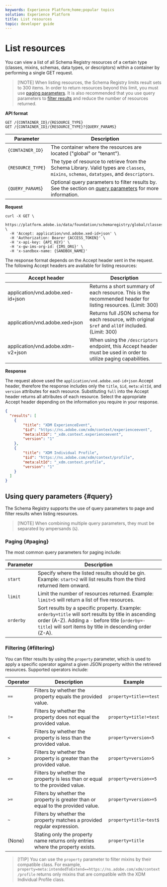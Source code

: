 ```yaml
---
keywords: Experience Platform;home;popular topics
solution: Experience Platform
title: List resources
topic: developer guide
---
```


# List resources

You can view a list of all Schema Registry resources of a certain type (classes, mixins, schemas, data types, or descriptors) within a container by performing a single GET request.

>[!NOTE] When listing resources, the Schema Registry limits result sets to 300 items. In order to return resources beyond this limit, you must use [paging parameters](#paging). It is also recommended that you use query parameters to [filter results](#filtering) and reduce the number of resources returned.

**API format**

```http
GET /{CONTAINER_ID}/{RESOURCE_TYPE}
GET /{CONTAINER_ID}/{RESOURCE_TYPE}?{QUERY_PARAMS}
```

| Parameter | Description |
| --- | --- |
| `{CONTAINER_ID}` | The container where the resources are located ("global" or "tenant"). |
| `{RESOURCE_TYPE}` | The type of resource to retrieve from the Schema Library. Valid types are `classes`, `mixins`, `schemas`, `datatypes`, and `descriptors`. |
| `{QUERY_PARAMS`} | Optional query parameters to filter results by. See the section on [query parameters](#query) for more information. |

**Request**

```SHELL
curl -X GET \
  https://platform.adobe.io/data/foundation/schemaregistry/global/classes&limit=2 \
  -H 'Accept: application/vnd.adobe.xed-id+json' \
  -H 'Authorization: Bearer {ACCESS_TOKEN}' \
  -H 'x-api-key: {API_KEY}' \
  -H 'x-gw-ims-org-id: {IMS_ORG}' \
  -H 'x-sandbox-name: {SANDBOX_NAME}'
```

The response format depends on the Accept header sent in the request. The following Accept headers are available for listing resources:

| Accept header | Description |
| ------- | ------------ |
| application/vnd.adobe.xed-id+json | Returns a short summary of each resource. This is the recommended header for listing resources. (Limit: 300)|
| application/vnd.adobe.xed+json | Returns full JSON schema for each resource, with original `$ref` and `allOf` included. (Limit: 300) |
| application/vnd.adobe.xdm-v2+json | When using the `/descriptors` endpoint, this Accept header must be used in order to utilize paging capabilities. |

**Response**

The request above used the `application/vnd.adobe.xed-id+json` Accept header, therefore the response includes only the `title`, `$id`, `meta:altId`, and `version` attributes for each resource. Substituting `full` into the Accept header returns all attributes of each resource. Select the appropriate Accept header depending on the information you require in your response.

```JSON
{
  "results": [
    {
        "title": "XDM ExperienceEvent",
        "$id": "https://ns.adobe.com/xdm/context/experienceevent",
        "meta:altId": "_xdm.context.experienceevent",
        "version": "1"
    },
    {
        "title": "XDM Individual Profile",
        "$id": "https://ns.adobe.com/xdm/context/profile",
        "meta:altId": "_xdm.context.profile",
        "version": "1"
    }
  ]
}
```

## Using query parameters {#query}

The Schema Registry supports the use of query parameters to page and filter results when listing resources.

>[!NOTE] When combining multiple query parameters, they must be separated by ampersands (`&`).

### Paging {#paging}

The most common query parameters for paging include:

| Parameter | Description |
| --- | --- |
| `start` | Specify where the listed results should be gin. Example: `start=2` will list results from the third returned item onward.  |
| `limit` | Limit the number of resources returned. Example: `limit=5` will return a list of five resources. |
| `orderby` | Sort results by a specific property. Example: `orderby=title` will sort results by title in ascending order (A-Z). Adding a `-` before title (`orderby=-title`) will sort items by title in descending order (Z-A). |

### Filtering {#filtering}

You can filter results by using the `property` parameter, which is used to apply a specific operator against a given JSON property within the retrieved resources. Supported operators include:

| Operator | Description | Example |
| --- | --- | --- |
| `==` | Filters by whether the property equals the provided value. | `property=title==test` |
| `!=` | Filters by whether the property does not equal the provided value. | `property=title!=test` |
| `<` | Filters by whether the property is less than the provided value. | `property=version<5` |
| `>` | Filters by whether the property is greater than the provided value. | `property=version>5` |
| `<=` | Filters by whether the property is less than or equal to the provided value. | `property=version<=5` |
| `>=` | Filters by whether the property is greater than or equal to the provided value. | `property=version>=5` |
| `~` | Filters by whether the property matches a provided regular expression. | `property=title~test$` |
| (None) | Stating only the property name returns only entries where the property exists. | `property=title` |

>[!TIP] You can use the `property` parameter to filter mixins by their compatible class. For example, `property=meta:intendedToExtend==https://ns.adobe.com/xdm/context/profile` returns only mixins that are compatible with the XDM Individual Profile class.
